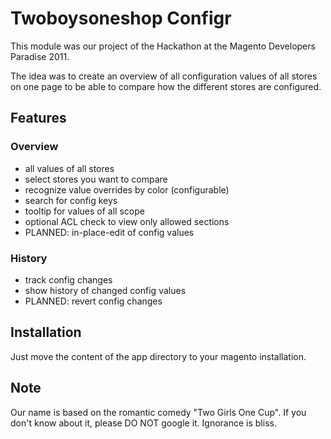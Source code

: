 # Twoboysoneshop Configr

This module was our project of the Hackathon at the Magento Developers Paradise 2011.

The idea was to create an overview of all configuration values of all stores on one page
to be able to compare how the different stores are configured.


## Features

### Overview
 - all values of all stores
 - select stores you want to compare
 - recognize value overrides by color (configurable)
 - search for config keys
 - tooltip for values of all scope
 - optional ACL check to view only allowed sections
 - PLANNED: in-place-edit of config values

### History
 - track config changes
 - show history of changed config values
 - PLANNED: revert config changes


## Installation

Just move the content of the app directory to your magento installation.

## Note

Our name is based on the romantic comedy "Two Girls One Cup". If you don't know about it,
please DO NOT google it. Ignorance is bliss.
